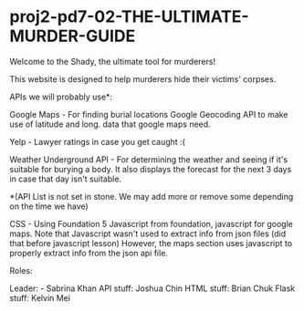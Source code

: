 proj2-pd7-02-THE-ULTIMATE-MURDER-GUIDE
======================================

Welcome to the Shady, the ultimate tool for murderers!

This website is designed to help murderers hide their victims' corpses.

APIs we will probably use*:

  Google Maps - For finding burial locations
  Google Geocoding API to make use of latitude and long. data that google maps need.
 
  Yelp - Lawyer ratings in case you get caught :(
 
  Weather Underground API - For determining the weather and seeing if it's suitable for burying a body. It also displays the forecast for the next 3 days in case that day isn't suitable. 
  
  *(API List is not set in stone. We may add more or remove some depending on the time we have)
  
  
CSS - Using Foundation 5 
Javascript from foundation, javascript for google maps.
Note that Javascript wasn't used to extract info from json files (did that before javascript lesson)
However, the maps section uses javascript to properly extract info from the json api file.


Roles:

  Leader: -       Sabrina Khan
  API stuff:      Joshua Chin
  HTML stuff:     Brian Chuk
  Flask stuff:    Kelvin Mei
